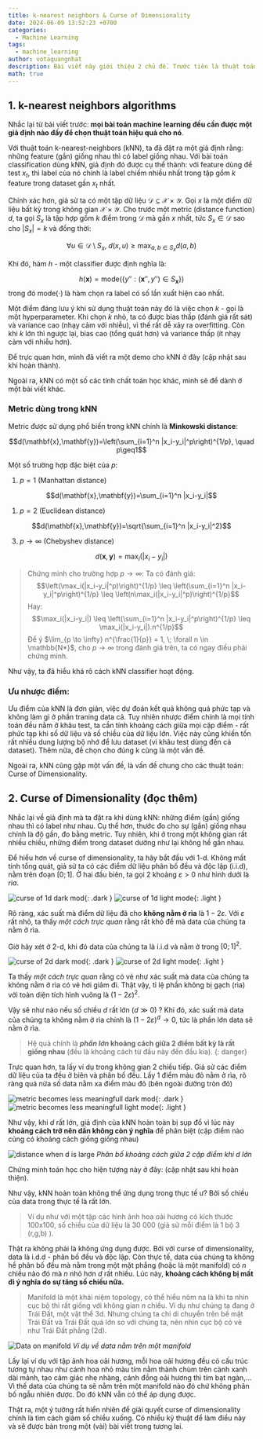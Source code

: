 ```yaml
---
title: k-nearest neighbors & Curse of Dimensionality
date: 2024-06-09 13:52:23 +0700
categories:
  - Machine Learning
tags:
  - machine_learning
author: votaquangnhat
description: Bài viết này giới thiệu 2 chủ đề. Trước tiên là thuật toán k-nearest neighbors và tập trung chủ yếu về classification. Ngoài ra còn dẫn dắt nói thêm về vấn đề curse of dimensionality
math: true
---
```

## 1. k-nearest neighbors algorithms

Nhắc lại từ bài viết trước: **mọi bài toán machine learning đều cần được một giả định nào đấy để chọn thuật toán hiệu quả cho nó**.

Với thuật toán k-nearest-neighbors (kNN), ta đã đặt ra một giả định rằng: những feature (gần) giống nhau thì có label giống nhau. Với bài toán classification dùng kNN, giả định đó được cụ thể thành: với feature dùng để test $x_t$, thì label của nó chính là label chiếm nhiều nhất trong tập gồm $k$ feature trong dataset gần $x_t$ nhất.

Chính xác hơn, giả sử ta có một tập dữ liệu $\mathcal{D} \subseteq \mathcal{X} \times \mathcal{Y}$. Gọi $x$ là một điểm dữ liệu bất kỳ trong không gian $\mathcal{X} \times \mathcal{Y}$. Cho trước một metric (distance function) $d$, ta gọi $S_x$ là tập hợp gồm $k$ điểm trong $\mathcal{D}$ mà gần $x$ nhất, tức $S_x \in \mathcal{D}$ sao cho $|S_x| = k$ và đồng thời:

$$\forall u \in \mathcal{D} \setminus S_x, \; d(x, u) \geq \max_{a, b \in S_x} d(a, b)$$

Khi đó, hàm $h$ - một classifier được định nghĩa là:

$$h(\mathbf{x})=\text{mode}(\{y'':(\mathbf{x}'',y'')\in S_\mathbf{x}\})$$
trong đó $\text{mode}(\cdot)$ là hàm chọn ra label có số lần xuất hiện cao nhất.

Một điểm đáng lưu ý khi sử dụng thuật toán này đó là việc chọn $k$ - gọi là một hyperparameter. Khi chọn $k$ nhỏ, ta có được bias thấp (đánh giá rất sát) và variance cao (nhạy cảm với nhiễu), vì thế rất dễ xảy ra overfitting. Còn khi $k$ lớn thì ngược lại, bias cao (tổng quát hơn) và variance thấp (ít nhạy cảm với nhiễu hơn).

Để trực quan hơn, mình đã viết ra một demo cho kNN ở đây (cập nhật sau khi hoàn thành).

Ngoài ra, kNN có một số các tính chất toán học khác, mình sẽ để dành ở một bài viết khác.

### Metric dùng trong kNN

Metric được sử dụng phổ biến trong kNN chính là **Minkowski distance**:

$$d(\mathbf{x},\mathbf{y})=\left(\sum_{i=1}^n |x_i-y_i|^p\right)^{1/p}, \quad p\geq1$$

Một số trường hợp đặc biệt của $p$:
1. $p = 1$ (Manhattan distance)

$$d(\mathbf{x},\mathbf{y})=\sum_{i=1}^n |x_i-y_i|$$

1. $p=2$ (Euclidean distance)

$$d(\mathbf{x},\mathbf{y})=\sqrt{\sum_{i=1}^n |x_i-y_i|^2}$$

3. $p \to \infty$ (Chebyshev distance)

$$d(\mathbf{x},\mathbf{y})=\max_i (|x_i-y_i|)$$

> Chứng minh cho trường hợp $p \to \infty$:
> Ta có đánh giá:
> $$\left(\max_i(|x_i-y_i|^p)\right)^{1/p} \leq \left(\sum_{i=1}^n |x_i-y_i|^p\right)^{1/p} \leq \left(n\max_i(|x_i-y_i|^p)\right)^{1/p}$$
> Hay:
> $$\max_i(|x_i-y_i|) \leq \left(\sum_{i=1}^n |x_i-y_i|^p\right)^{1/p} \leq \max_i(|x_i-y_i|).n^{1/p}$$
> Để ý $\lim_{p \to \infty} n^{\frac{1}{p}} = 1, \; \forall n \in \mathbb{N*}$, cho $p \to \infty$ trong đánh giá trên, ta có ngay điều phải chứng minh.

Như vậy, ta đã hiểu khá rõ cách kNN classifier hoạt động.

### Ưu nhược điểm:

Ưu điểm của kNN là đơn giản, việc dự đoán kết quả không quá phức tạp và không làm gì ở phần traning data cả. Tuy nhiên nhược điểm chính là mọi tính toán đều nằm ở khâu test, ta cần tính khoảng cách giữa mọi cặp điểm - rất phức tạp khi số dữ liệu và số chiều của dữ liệu lớn. Việc này cũng khiến tốn rất nhiều dung lượng bộ nhớ để lưu dataset (vì khâu test dùng đến cả dataset). Thêm nữa, để chọn cho đúng k cũng là một vấn đề.

Ngoài ra, kNN cũng gặp một vấn đề, là vấn đề chung cho các thuật toán: Curse of Dimensionality.
## 2. Curse of Dimensionality (đọc thêm)

Nhắc lại về giả định mà ta đặt ra khi dùng kNN: những điểm (gần) giống nhau thì có label như nhau. Cụ thể hơn, thước đo cho sự (gần) giống nhau chính là độ gần, đo bằng metric. Tuy nhiên, khi ở trong một không gian rất nhiều chiều, những điểm trong dataset dường như lại không hề gần nhau.

Để hiểu hơn về curse of dimensionality, ta hãy bắt đầu với 1-d. Không mất tính tổng quát, giả sử ta có các điểm dữ liệu phân bố đều và độc lập (i.i.d), nằm trên đoạn $[0;1]$. Ở hai đầu biên, ta gọi 2 khoảng $\varepsilon > 0$ như hình dưới là _rìa_.

![curse of 1d dark mod](/Attachments/curse-of-1d(dark).png){: .dark }
![curse of 1d light mode](/Attachments/curse-of-1d(light).png){: .light }

Rõ ràng, xác suất mà điểm dữ liệu đã cho **không nằm ở rìa** là $1-2\varepsilon$. Với $\varepsilon$ rất nhỏ, ta thấy _một cách trực quan_ rằng rất khó để mà data của chúng ta nằm ở rìa.

Giờ hãy xét ở 2-d, khi đó data của chúng ta là i.i.d và nằm ở trong $[0;1]^2$.

![curse of 2d dark mod](/Attachments/curse-of-2d(dark).png){: .dark }
![curse of 2d light mode](/Attachments/curse-of-2d(light).png){: .light }

Ta thấy _một cách trực quan_ rằng có vẻ như xác suất mà data của chúng ta không nằm ở rìa có vẻ hơi giảm đi. Thật vậy, tỉ lệ phần không bị gạch (rìa) với toàn diện tích hình vuông là $(1-2\varepsilon)^2$.

Vậy sẽ như nào nếu số chiều $d$ rất lớn ($d \gg 0$) ? Khi đó, xác suất mà data của chúng ta không nằm ở rìa chính là $(1-2\varepsilon)^d \to 0$, tức là phần lớn data sẽ nằm ở rìa.

> Hệ quả chính là **_phần lớn_ khoảng cách giữa 2 điểm bất kỳ là rất giống nhau** (đều là khoảng cách từ đầu này đến đầu kia).
{: danger}

Trực quan hơn, ta lấy ví dụ trong không gian 2 chiều tiếp. Giả sử các điểm dữ liệu của ta đều ở biên và phân bố đều. Lấy 1 điểm màu đỏ nằm ở rìa, rõ ràng quá nửa số data nằm xa điểm màu đỏ (bên ngoài đường tròn đỏ)

![metric becomes less meaningfull dark mod](/Attachments/lessmeaning-metric-of-2d(dark).png){: .dark }
![metric becomes less meaningfull light mode](/Attachments/lessmeaning-metric-of-2d(light).png){: .light }

Như vậy, khi $d$ rất lớn, giả định của kNN hoàn toàn bị sụp đổ vì lúc này **khoảng cách trở nên dần không còn ý nghĩa** để phân biệt (cặp điểm nào cũng có khoảng cách giống giống nhau)

![distance when d is large](https://www.cs.cornell.edu/courses/cs4780/2024sp/lectures/images/c2/cursefigure.png)
_Phân bố khoảng cách giữa 2 cặp điểm khi $d$ lớn_

Chứng minh toán học cho hiện tượng này ở đây: (cập nhật sau khi hoàn thiện).

Như vậy, kNN hoàn toàn không thể ứng dụng trong thực tế ư? Bởi số chiều của data trong thực tế là rất lớn.
> Ví dụ như với một tập các hình ảnh hoa oải hương có kích thước 100x100, số chiều của dữ liệu là 30 000 (giả sử mỗi điểm là 1 bộ 3 (r,g,b) ).

Thật ra không phải là không ứng dụng được. Bởi với curse of dimensionality, data là i.d.d - phân bố đều và độc lập. Còn thực tế, data của chúng ta không hề phân bố đều mà nằm trong một mặt phẳng (hoặc là một manifold) có $n$ chiều nào đó mà $n$ nhỏ hơn $d$ rất nhiều. Lúc này, **khoảng cách không bị mất đi ý nghĩa do sự tăng số chiều nữa.**

> Manifold là một khái niệm topology, có thể hiểu nôm na là khi ta nhìn cục bộ thì rất giống với không gian $n$ chiều. Ví dụ như chúng ta đang ở Trái Đất, một vật thể 3d. Nhưng chúng ta chỉ di chuyển trên bề mặt Trái Đất và Trái Đất quá lớn so với chúng ta, nên nhìn cục bộ có vẻ như Trái Đất phẳng (2d).



![Data on manifold](https://www.wolfram.com/language/12/high-level-machine-learning/assets.en/learn-a-nonlinear-manifold-on-numeric-data/O_43.png)
_Ví dụ về data nằm trên một manifold_

Lấy lại ví dụ với tập ảnh hoa oải hương, mỗi hoa oải hương đều có cấu trúc tương tự nhau như cánh hoa nhỏ màu tím nằm thành chùm trên cành xanh dài mảnh, tạo cảm giác nhẹ nhàng, cánh đồng oải hương thì tím bạt ngàn,... Vì thế data của chúng ta sẽ nằm trên một manifold nào đó chứ không phân bố ngẫu nhiên được. Do đó kNN vẫn có thể áp dụng được.

Thật ra, một ý tưởng rất hiển nhiên để giải quyết curse of dimensionality chính là tìm cách giảm số chiều xuống. Có nhiều kỹ thuật để làm điều này và sẽ được bàn trong một (vài) bài viết trong tương lai.